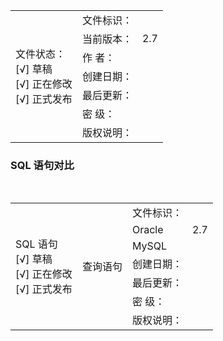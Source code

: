 

<table>
<tr>
    <td rowspan="7"> 文件状态：<br/>
        [√] 草稿<br/>
        [√] 正在修改<br/>
        [√] 正式发布 
    </td>
    <td>文件标识：</td>
    <td> </td>
</tr>
<tr>
    <td>当前版本：</td>
    <td>2.7</td>
</tr>
<tr>
    <td>作    者：</td>
    <td></td>
</tr>
<tr>
    <td>创建日期：</td>
    <td></td>
</tr>
<tr>
    <td>最后更新：</td>
    <td></td>
</tr>
<tr>
    <td>密    级：</td>
    <td></td>
</tr>
<tr>
    <td>版权说明：</td>
    <td></td>
</tr>
</table>

<h3>SQL 语句对比</h3>
<div>
     <table>
     <tr>
        <td rowspan="7"> SQL 语句<br/>
            [√] 草稿<br/>
            [√] 正在修改<br/>
            [√] 正式发布 
        </td>
        <td rowspan="7">查询语句</td>
        <td>文件标识：</td>
        <td> </td>
    </tr>
    <tr>
        <td>Oracle</td>
        <td>2.7</td>
    </tr>
    <tr>
        <td>MySQL</td>
        <td></td>
    </tr>
    <tr>
        <td>创建日期：</td>
        <td></td>
    </tr>
    <tr>
        <td>最后更新：</td>
        <td></td>
    </tr>
    <tr>
        <td>密    级：</td>
        <td></td>
    </tr>
    <tr>
        <td>版权说明：</td>
        <td></td>
    </tr>
    </table>  
</div>

